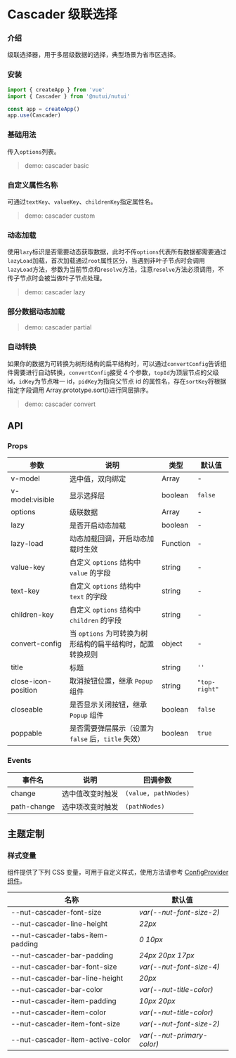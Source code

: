 # Cascader 级联选择

### 介绍

级联选择器，用于多层级数据的选择，典型场景为省市区选择。

### 安装

```js
import { createApp } from 'vue'
import { Cascader } from '@nutui/nutui'

const app = createApp()
app.use(Cascader)
```

### 基础用法

传入`options`列表。

> demo: cascader basic

### 自定义属性名称

可通过`textKey`、`valueKey`、`childrenKey`指定属性名。

> demo: cascader custom

### 动态加载

使用`lazy`标识是否需要动态获取数据，此时不传`options`代表所有数据都需要通过`lazyLoad`加载，首次加载通过`root`属性区分，当遇到非叶子节点时会调用`lazyLoad`方法，参数为当前节点和`resolve`方法，注意`resolve`方法必须调用，不传子节点时会被当做叶子节点处理。

> demo: cascader lazy

### 部分数据动态加载

> demo: cascader partial

### 自动转换

如果你的数据为可转换为树形结构的扁平结构时，可以通过`convertConfig`告诉组件需要进行自动转换，`convertConfig`接受 4 个参数，`topId`为顶层节点的父级 id，`idKey`为节点唯一 id，`pidKey`为指向父节点 id 的属性名，存在`sortKey`将根据指定字段调用 Array.prototype.sort()进行同层排序。

> demo: cascader convert

## API

### Props

| 参数 | 说明 | 类型 | 默认值 |
| --- | --- | --- | --- |
| v-model | 选中值，双向绑定 | Array | - |
| v-model:visible | 显示选择层 | boolean | `false` |
| options | 级联数据 | Array | - |
| lazy | 是否开启动态加载 | boolean | - |
| lazy-load | 动态加载回调，开启动态加载时生效 | Function | - |
| value-key | 自定义 `options` 结构中 `value` 的字段 | string | - |
| text-key | 自定义 `options` 结构中 `text` 的字段 | string | - |
| children-key | 自定义 `options` 结构中 `children` 的字段 | string | - |
| convert-config | 当 `options` 为可转换为树形结构的扁平结构时，配置转换规则 | object | - |
| title | 标题 | string | `''` |
| close-icon-position | 取消按钮位置，继承 `Popup` 组件 | string | `"top-right"` |
| closeable | 是否显示关闭按钮，继承 `Popup` 组件 | boolean | `false` |
| poppable | 是否需要弹层展示（设置为 `false` 后，`title` 失效） | boolean | `true` |

### Events

| 事件名 | 说明 | 回调参数 |
| --- | --- | --- |
| change | 选中值改变时触发 | `(value, pathNodes)` |
| path-change | 选中项改变时触发 | `(pathNodes)` |

## 主题定制

### 样式变量

组件提供了下列 CSS 变量，可用于自定义样式，使用方法请参考 [ConfigProvider 组件](#/zh-CN/component/configprovider)。

| 名称 | 默认值 |
| --- | --- |
| --nut-cascader-font-size | _var(--nut-font-size-2)_ |
| --nut-cascader-line-height | _22px_ |
| --nut-cascader-tabs-item-padding | _0 10px_ |
| --nut-cascader-bar-padding | _24px 20px 17px_ |
| --nut-cascader-bar-font-size | _var(--nut-font-size-4)_ |
| --nut-cascader-bar-line-height | _20px_ |
| --nut-cascader-bar-color | _var(--nut-title-color)_ |
| --nut-cascader-item-padding | _10px 20px_ |
| --nut-cascader-item-color | _var(--nut-title-color)_ |
| --nut-cascader-item-font-size | _var(--nut-font-size-2)_ |
| --nut-cascader-item-active-color | _var(--nut-primary-color)_ |
